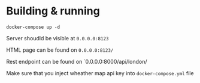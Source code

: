 # Building & running

`docker-compose up -d`

Server shoudld be visible at `0.0.0.0:8123`

HTML page can be found on `0.0.0.0:8123/`

Rest endpoint can be found on `0.0.0.0:8000/api/london/

Make sure that you inject wheather map api key into `docker-compose.yml` file
